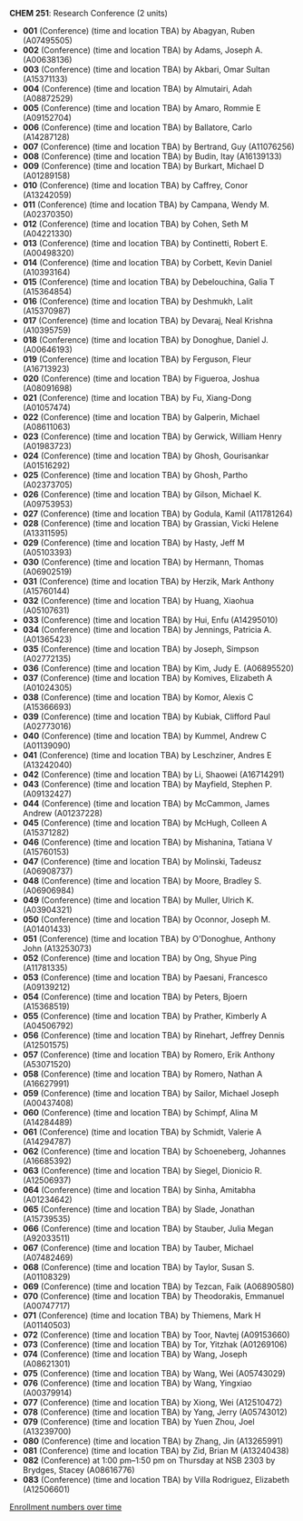 **CHEM 251**: Research Conference (2 units)

- **001** (Conference) (time and location TBA) by Abagyan, Ruben (A07495505)
- **002** (Conference) (time and location TBA) by Adams, Joseph A. (A00638136)
- **003** (Conference) (time and location TBA) by Akbari, Omar Sultan (A15371133)
- **004** (Conference) (time and location TBA) by Almutairi, Adah (A08872529)
- **005** (Conference) (time and location TBA) by Amaro, Rommie E (A09152704)
- **006** (Conference) (time and location TBA) by Ballatore, Carlo (A14287128)
- **007** (Conference) (time and location TBA) by Bertrand, Guy (A11076256)
- **008** (Conference) (time and location TBA) by Budin, Itay (A16139133)
- **009** (Conference) (time and location TBA) by Burkart, Michael D (A01289158)
- **010** (Conference) (time and location TBA) by Caffrey, Conor (A13242059)
- **011** (Conference) (time and location TBA) by Campana, Wendy M. (A02370350)
- **012** (Conference) (time and location TBA) by Cohen, Seth M (A04221330)
- **013** (Conference) (time and location TBA) by Continetti, Robert E. (A00498320)
- **014** (Conference) (time and location TBA) by Corbett, Kevin Daniel (A10393164)
- **015** (Conference) (time and location TBA) by Debelouchina, Galia T (A15364854)
- **016** (Conference) (time and location TBA) by Deshmukh, Lalit (A15370987)
- **017** (Conference) (time and location TBA) by Devaraj, Neal Krishna (A10395759)
- **018** (Conference) (time and location TBA) by Donoghue, Daniel J. (A00646193)
- **019** (Conference) (time and location TBA) by Ferguson, Fleur (A16713923)
- **020** (Conference) (time and location TBA) by Figueroa, Joshua (A08091698)
- **021** (Conference) (time and location TBA) by Fu, Xiang-Dong (A01057474)
- **022** (Conference) (time and location TBA) by Galperin, Michael (A08611063)
- **023** (Conference) (time and location TBA) by Gerwick, William Henry (A01983723)
- **024** (Conference) (time and location TBA) by Ghosh, Gourisankar (A01516292)
- **025** (Conference) (time and location TBA) by Ghosh, Partho (A02373705)
- **026** (Conference) (time and location TBA) by Gilson, Michael K. (A09753953)
- **027** (Conference) (time and location TBA) by Godula, Kamil (A11781264)
- **028** (Conference) (time and location TBA) by Grassian, Vicki Helene (A13311595)
- **029** (Conference) (time and location TBA) by Hasty, Jeff M (A05103393)
- **030** (Conference) (time and location TBA) by Hermann, Thomas (A06902519)
- **031** (Conference) (time and location TBA) by Herzik, Mark Anthony (A15760144)
- **032** (Conference) (time and location TBA) by Huang, Xiaohua (A05107631)
- **033** (Conference) (time and location TBA) by Hui, Enfu (A14295010)
- **034** (Conference) (time and location TBA) by Jennings, Patricia A. (A01365423)
- **035** (Conference) (time and location TBA) by Joseph, Simpson (A02772135)
- **036** (Conference) (time and location TBA) by Kim, Judy E. (A06895520)
- **037** (Conference) (time and location TBA) by Komives, Elizabeth A (A01024305)
- **038** (Conference) (time and location TBA) by Komor, Alexis C (A15366693)
- **039** (Conference) (time and location TBA) by Kubiak, Clifford Paul (A02773016)
- **040** (Conference) (time and location TBA) by Kummel, Andrew C (A01139090)
- **041** (Conference) (time and location TBA) by Leschziner, Andres E (A13242040)
- **042** (Conference) (time and location TBA) by Li, Shaowei (A16714291)
- **043** (Conference) (time and location TBA) by Mayfield, Stephen P. (A09132427)
- **044** (Conference) (time and location TBA) by McCammon, James Andrew (A01237228)
- **045** (Conference) (time and location TBA) by McHugh, Colleen A (A15371282)
- **046** (Conference) (time and location TBA) by Mishanina, Tatiana V (A15760153)
- **047** (Conference) (time and location TBA) by Molinski, Tadeusz (A06908737)
- **048** (Conference) (time and location TBA) by Moore, Bradley S. (A06906984)
- **049** (Conference) (time and location TBA) by Muller, Ulrich K. (A03904321)
- **050** (Conference) (time and location TBA) by Oconnor, Joseph M. (A01401433)
- **051** (Conference) (time and location TBA) by O'Donoghue, Anthony John (A13253073)
- **052** (Conference) (time and location TBA) by Ong, Shyue Ping (A11781335)
- **053** (Conference) (time and location TBA) by Paesani, Francesco (A09139212)
- **054** (Conference) (time and location TBA) by Peters, Bjoern (A15368519)
- **055** (Conference) (time and location TBA) by Prather, Kimberly A (A04506792)
- **056** (Conference) (time and location TBA) by Rinehart, Jeffrey Dennis (A12501575)
- **057** (Conference) (time and location TBA) by Romero, Erik Anthony (A53071520)
- **058** (Conference) (time and location TBA) by Romero, Nathan A (A16627991)
- **059** (Conference) (time and location TBA) by Sailor, Michael Joseph (A00437408)
- **060** (Conference) (time and location TBA) by Schimpf, Alina M (A14284489)
- **061** (Conference) (time and location TBA) by Schmidt, Valerie A (A14294787)
- **062** (Conference) (time and location TBA) by Schoeneberg, Johannes (A16685392)
- **063** (Conference) (time and location TBA) by Siegel, Dionicio R. (A12506937)
- **064** (Conference) (time and location TBA) by Sinha, Amitabha (A01234642)
- **065** (Conference) (time and location TBA) by Slade, Jonathan (A15739535)
- **066** (Conference) (time and location TBA) by Stauber, Julia Megan (A92033511)
- **067** (Conference) (time and location TBA) by Tauber, Michael (A07482469)
- **068** (Conference) (time and location TBA) by Taylor, Susan S. (A01108329)
- **069** (Conference) (time and location TBA) by Tezcan, Faik (A06890580)
- **070** (Conference) (time and location TBA) by Theodorakis, Emmanuel (A00747717)
- **071** (Conference) (time and location TBA) by Thiemens, Mark H (A01140503)
- **072** (Conference) (time and location TBA) by Toor, Navtej (A09153660)
- **073** (Conference) (time and location TBA) by Tor, Yitzhak (A01269106)
- **074** (Conference) (time and location TBA) by Wang, Joseph (A08621301)
- **075** (Conference) (time and location TBA) by Wang, Wei (A05743029)
- **076** (Conference) (time and location TBA) by Wang, Yingxiao (A00379914)
- **077** (Conference) (time and location TBA) by Xiong, Wei (A12510472)
- **078** (Conference) (time and location TBA) by Yang, Jerry (A05743012)
- **079** (Conference) (time and location TBA) by Yuen Zhou, Joel (A13239700)
- **080** (Conference) (time and location TBA) by Zhang, Jin (A13265991)
- **081** (Conference) (time and location TBA) by Zid, Brian M (A13240438)
- **082** (Conference) at 1:00 pm–1:50 pm on Thursday at NSB 2303 by Brydges, Stacey (A08616776)
- **083** (Conference) (time and location TBA) by Villa Rodriguez, Elizabeth (A12506601)

[Enrollment numbers over time](./CHEM251.tsv)
